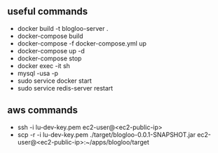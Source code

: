 ## useful commands
- docker build -t blogloo-server .
- docker-compose build
- docker-compose -f docker-compose.yml up
- docker-compose up -d
- docker-compose stop
- docker exec -it <container-ID> sh
- mysql -usa -p
- sudo service docker start
- sudo service redis-server restart

## aws commands
- ssh -i lu-dev-key.pem ec2-user@\<ec2-public-ip\>
- scp -r -i lu-dev-key.pem ./target/blogloo-0.0.1-SNAPSHOT.jar ec2-user@\<ec2-public-ip\>:~/apps/blogloo/target
